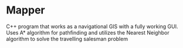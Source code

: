 # Mapper
C++ program that works as a navigational GIS with a fully working GUI. Uses A* algorithm for pathfinding and utilizes the Nearest Neighbor algorithm to solve the travelling salesman problem
